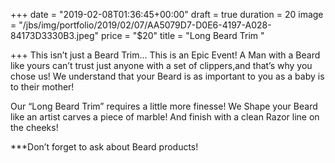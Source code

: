 +++
date = "2019-02-08T01:36:45+00:00"
draft = true
duration = 20
image = "/jbs/img/portfolio/2019/02/07/AA5079D7-D0E6-4197-A028-84173D3330B3.jpeg"
price = "$20"
title = "Long Beard Trim "

+++
This isn’t just a Beard Trim... This is an Epic Event! A Man with a Beard like yours can’t trust just anyone with a set of clippers,and that’s why you chose us! We understand that your Beard is as important to you as a baby is to their mother!

Our “Long Beard Trim” requires a little more finesse! We Shape your Beard like an artist carves a piece of marble! And finish with a clean Razor line on the cheeks!

\***Don’t forget to ask about Beard products!